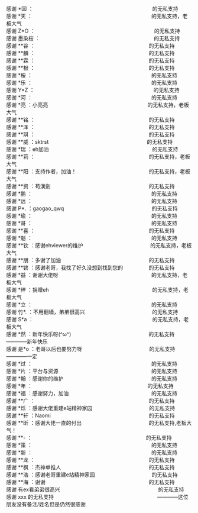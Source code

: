   
  感谢 \*⌧ ：　　　　　　　　　　　　　　　　　　　　　　　的无私支持  
  感谢 \*天 ：　　　　　　　　　　　　　　　　　　　　　　　的无私支持，老板大气  
  感谢 Z\*O ：　　　　　　　　　　　　　　　　　　　　　　　的无私支持  
  感谢 墨染桜 ：　　　　　　　　　　　　　　　　　　　　　　的无私支持  
  感谢 \*\*谷 ：　　　　　　　　　　　　　　　　　　　　　　的无私支持  
  感谢 \*\*麟 ：　　　　　　　　　　　　　　　　　　　　　　的无私支持   
  感谢 \*\*霖 ：　　　　　　　　　　　　　　　　　　　　　　的无私支持   
  感谢 \*\*根 ：　　　　　　　　　　　　　　　　　　　　　　的无私支持  
  感谢 \*桵 ：　　　　　　　　　　　　　　　　　　　　　　　的无私支持  
  感谢 \*乐 ：　　　　　　　　　　　　　　　　　　　　　　　的无私支持  
  感谢 Y\*Z ：　　　　　　　　　　　　　　　　　　　　　　　的无私支持  
  感谢 \*河 ：　　　　　　　　　　　　　　　　　　　　　　　的无私支持  
  感谢 \*亮 ：小亮亮 　　　　　　　　　　　　　　　　　　　的无私支持，老板大气  
  感谢 \*\*铭 ：　　　　　　　　　　　　　　　　　　　　　　的无私支持    
  感谢 \*\*泽 ：　　　　　　　　　　　　　　　　　　　　　　的无私支持  
  感谢 \*\*琪 ：　　　　　　　　　　　　　　　　　　　　　　的无私支持  
  感谢 \*\*威 ：sktrst　　　　　　　　　　　　　　　　　　　的无私支持  
  感谢 \*瑞 ：eh加油　　　　　　　　　　　　　　　　　　　　的无私支持  
  感谢 \*\*莉 ：　　　　　　　　　　　　　　　　　　　　　　的无私支持，老板大气  
  感谢 \*\*阳 ：支持作者，加油！　　　　　　　　　　　　　　的无私支持，老板大气  
  感谢 \*\*资 ：苟漢劍　　　　　　　　　　　　　　　　　　　的无私支持  
  感谢 \*鹏 ：　　　　　　　　　　　　　　　　　　　　　　　的无私支持  
  感谢 \*远 ：　　　　　　　　　　　　　　　　　　　　　　　的无私支持  
  感谢 P\*. ：gaogao_qwq　　　　　　　　　　　　　　　　　的无私支持  
  感谢 \*瑜 ：　　　　　　　　　　　　　　　　　　　　　　　的无私支持  
  感谢 \*哥 ：　　　　　　　　　　　　　　　　　　　　　　　的无私支持  
  感谢 \*\*喜 ：　　　　　　　　　　　　　　　　　　　　　　的无私支持  
  感谢 \*魁 ：　　　　　　　　　　　　　　　　　　　　　　　的无私支持  
  感谢 \*\*钦 ：感谢ehviewer的维护　　　　　　　　　　　　　的无私支持，老板大气  
  感谢 \*\*朋 ：多谢了加油　　　　　　　　　　　　　　　　　的无私支持  
  感谢 \*\*镔 ：感谢老哥，我找了好久没想到找到您的　　　　　的无私支持  
  感谢 \*益 ：谢谢大佬呀　　　　　　　　　　　　　　　　　　的无私支持，老板大气  
  感谢 \*梓 ：捐赠eh　　　　　　　　　　　　　　　　　　　　的无私支持，老板大气  
  感谢 \*立 ：　　　　　　　　　　　　　　　　　　　　　　　的无私支持  
  感谢 竹\*. ：不用翻墙，弟弟很高兴　　　　　　　　　　　　　的无私支持  
  感谢 S\*a ：　　　　　　　　　　　　　　　　　　　　　　　的无私支持，老板大气  
  感谢 \*然 ：新年快乐呀(^ω^)　　　　　　　　　　　　　　　的无私支持————新年快乐  
  感谢 是\*o ：老哥以后也要努力呀　　　　　　　　　　　　　的无私支持————一定  
  感谢 \*过 ：　　　　　　　　　　　　　　　　　　　　　　　的无私支持  
  感谢 \*片 ：平台与资源　　　　　　　　　　　　　　　　　　的无私支持  
  感谢 \*翰 ：感谢你的维护　　　　　　　　　　　　　　　　　的无私支持  
  感谢 \*年 ： 　　　　　　　　　　　　　　　　　　　　　　的无私支持  
  感谢 \*福 ：感谢努力，加油　　　　　　　　　　　　　　　　的无私支持  
  感谢 \*\*广 ：　　　　　　　　　　　　　　　　　　　　　　的无私支持  
  感谢 \*烁 ：感谢大佬重建e站精神家园　　　　　　　　　　　的无私支持  
  感谢 \*\*轩 ：Naomi　　　　　　　　　　　　　　　　　　　的无私支持  
  感谢 \*\*昕 ：感谢大佬一直的付出　　　　　　　　　　　　　的无私支持,老板大气！  
  感谢 \*\*\- ：　　　　　　　　　　　　　　　　　　　　　　的无私支持  
  感谢 \*策 ：　　　　　　　　　　　　　　　　　　　　　　　的无私支持  
  感谢 \*新 ：　　　　　　　　　　　　　　　　　　　　　　　的无私支持  
  感谢 \*\*龙 ：　　　　　　　　　　　　　　　　　　　　　　的无私支持  
  感谢 \*\*枫 ：杰神单推人　　　　　　　　　　　　　　　　　的无私支持  
  感谢 \*\*浩 ：感谢老哥重建e站精神家园　　　　　　　　　　　的无私支持  
  感谢 \*\*海 ：谢谢　　　　　　　　　　　　　　　　　　　　的无私支持  
  感谢 有ex看弟弟很高兴　　　　　　　　　　　　　　　　　　　的无私支持  
  感谢 xxx 的无私支持　　　　　　　　　　　　　　　　　　　　————这位朋友没有备注/姓名但是仍然很感谢  
